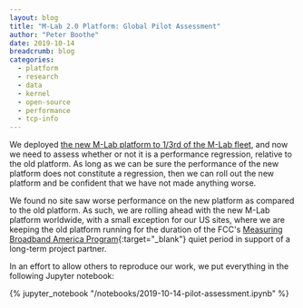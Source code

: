 ```yaml
---
layout: blog
title: "M-Lab 2.0 Platform: Global Pilot Assessment"
author: "Peter Boothe"
date: 2019-10-14
breadcrumb: blog
categories:
  - platform
  - research
  - data
  - kernel
  - open-source
  - performance
  - tcp-info
---
```


We deployed [the new M-Lab platform to 1/3rd of the M-Lab fleet](/data/docs/analysis/2019-10-14-pilot-assessment/), and now we
need to assess whether or not it is a performance regression, relative to the
old platform.  As long as we can be sure the performance of the new platform
does not constitute a regression, then we can roll out the new platform and be
confident that we have not made anything worse.

<!--more-->

We found no site saw worse performance on the new
platform as compared to the old platform. As such, we are rolling ahead with the
new M-Lab platform worldwide, with a small exception for our US sites, where we
are keeping the old platform running for the duration of the FCC's [Measuring Broadband
America Program](https://www.fcc.gov/general/measuring-broadband-america){:target="_blank"} quiet period in support of a long-term project partner.

In an effort to allow others to reproduce our work, we put everything in the
following
Jupyter notebook:

{% jupyter_notebook "/notebooks/2019-10-14-pilot-assessment.ipynb" %}
